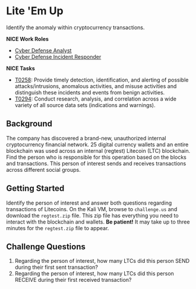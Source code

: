 # Lite 'Em Up

Identify the anomaly within cryptocurrency transactions.

**NICE Work Roles**

- [Cyber Defense Analyst](https://niccs.cisa.gov/workforce-development/nice-framework)
- [Cyber Defense Incident Responder](https://niccs.cisa.gov/workforce-development/nice-framework)

**NICE Tasks**

- [T0258](https://niccs.cisa.gov/workforce-development/nice-framework): Provide timely detection, identification, and alerting of possible attacks/intrusions, anomalous activities, and misuse activities and distinguish these incidents and events from benign activities.
- [T0294](https://niccs.cisa.gov/workforce-development/nice-framework):  Conduct research, analysis, and correlation across a wide variety of all source data sets (indications and warnings).

## Background

The company has discovered a brand-new, unauthorized internal cryptocurrency financial network. 25 digital currency wallets and an entire blockchain was used across an internal (regtest) Litecoin (LTC) blockchain. Find the person who is responsible for this operation based on the blocks and transactions. This person of interest sends and receives transactions across different social groups.

## Getting Started

Identify the person of interest and answer both questions regarding transactions of Litecoins. On the Kali VM, browse to `challenge.us` and download the `regtest.zip` file. This zip file has everything you need to interact with the blockchain and wallets. **Be patient!** It may take up to three minutes for the `regtest.zip` file to appear. 

## Challenge Questions

1. Regarding the person of interest, how many LTCs did this person SEND during their first sent transaction?
2. Regarding the person of interest, how many LTCs did this person RECEIVE during their first received transaction? 
